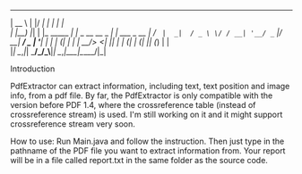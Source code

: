 
  _____    _  __             _                  _             
 |  __ \  | |/ _|           | |                | |            
 | |__) |_| | |_    _____  _| |_ _ __ __ _  ___| |_ ___  _ __ 
 |  ___/ _` |  _|  / _ \ \/ / __| '__/ _` |/ __| __/ _ \| '__|
 | |  | (_| | |   |  __/>  <| |_| | | (_| | (__| || (_) | |   
 |_|   \__,_|_|    \___/_/\_\\__|_|  \__,_|\___|\__\___/|_|   
                                                              
                                                              
Introduction

PdfExtractor can extract information, including text, text position and image info, from a pdf file.
By far, the PdfExtractor is only compatible with the version before PDF 1.4, where the crossreference
    table (instead of crossreference stream) is used.
I'm still working on it and it might support crossreference stream very soon.

How to use:
Run Main.java and follow the instruction. Then just type in the pathname of the PDF file you want to
extract information from. Your report will be in a file called report.txt in the same folder as the source code.
